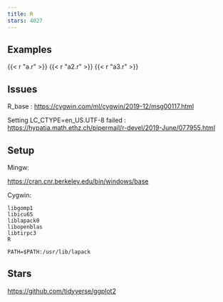 ```yaml
---
title: R
stars: 4027
---
```


## Examples

{{< r "a.r" >}}
{{< r "a2.r" >}}
{{< r "a3.r" >}}

## Issues

R_base
: <https://cygwin.com/ml/cygwin/2019-12/msg00117.html>

Setting LC_CTYPE=en_US.UTF-8 failed
: <https://hypatia.math.ethz.ch/pipermail/r-devel/2019-June/077955.html>

## Setup

Mingw:

<https://cran.cnr.berkeley.edu/bin/windows/base>

Cygwin:

~~~
libgomp1
libicu65
liblapack0
libopenblas
libtirpc3
R
~~~

~~~
PATH=$PATH:/usr/lib/lapack
~~~

## Stars

<https://github.com/tidyverse/ggplot2>
